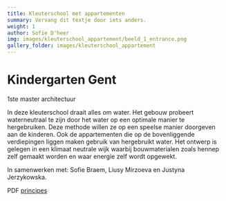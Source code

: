 ```yaml
---
title: Kleuterschool met appartementen
summary: Vervang dit textje door iets anders.
weight: 1
author: Sofie D'heer
img: images/kleuterschool_appartement/beeld_1_entrance.png
gallery_folder: images/kleuterschool_appartement
---
```

# Kindergarten Gent

1ste master architectuur

In deze kleuterschool draait alles om water. Het gebouw probeert waterneutraal te zijn door het water op een optimale manier te hergebruiken. Deze methode willen ze op een speelse manier doorgeven aan de kinderen. Ook de appartementen die op de bovenliggende verdiepingen liggen maken gebruik van hergebruikt water. Het ontwerp is gelegen in een klimaat neutrale wijk waarbij bouwmaterialen zoals hennep zelf gemaakt worden en waar energie zelf wordt opgewekt. 

In samenwerken met: Sofie Braem, Liusy Mirzoeva en Justyna Jerzykowska. 

PDF [principes](/files/Principes.pdf)